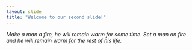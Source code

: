 ```yaml
---
layout: slide
title: "Welcome to our second slide!"
---
```

_Make a man a fire, he will remain warm for some time. Set a man on fire and he will remain warm for the rest of his life._
